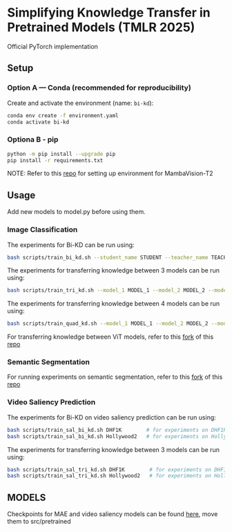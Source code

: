# Simplifying Knowledge Transfer in Pretrained Models (TMLR 2025)
Official PyTorch implementation

## Setup
### Option A — Conda (recommended for reproducibility)

Create and activate the environment (name: `bi-kd`):

```bash
conda env create -f environment.yaml
conda activate bi-kd
```

### Optiona B - pip

```bash
python -m pip install --upgrade pip
pip install -r requirements.txt
```

NOTE: Refer to this [repo](https://github.com/NVlabs/MambaVision) for setting up environment for MambaVision-T2

## Usage
Add new models to model.py before using them.

### Image Classification
The experiments for Bi-KD can be run using:

```bash
bash scripts/train_bi_kd.sh --student_name STUDENT --teacher_name TEACHER
```

The experiments for transferring knowledge between 3 models can be run using:

```bash
bash scripts/train_tri_kd.sh --model_1 MODEL_1 --model_2 MODEL_2 --model_3 MODEL_3
```

The experiments for transferring knowledge between 4 models can be run using:

```bash
bash scripts/train_quad_kd.sh --model_1 MODEL_1 --model_2 MODEL_2 --model_3 MODEL_3 --model_$ MODEL_4
```

For transferring knowledge between ViT models, refer to this [fork](https://github.com/Syd-J/pytorch-image-models) of this [repo](https://github.com/huggingface/pytorch-image-models)

### Semantic Segmentation
For running experiments on semantic segmentation, refer to this [fork](https://github.com/Syd-J/Mask2Former) of this [repo](https://github.com/facebookresearch/Mask2Former)

### Video Saliency Prediction
The experiments for Bi-KD on video saliency prediction can be run using:

```bash
bash scripts/train_sal_bi_kd.sh DHF1K        # for experiments on DHF1K
bash scripts/train_sal_bi_kd.sh Hollywood2   # for experiments on Hollywood2
```

The experiments for transferring knowledge between 3 models can be run using:

```bash
bash scripts/train_sal_tri_kd.sh DHF1K        # for experiments on DHF1K
bash scripts/train_sal_tri_kd.sh Hollywood2   # for experiments on Hollywood2
```

## MODELS
Checkpoints for MAE and video saliency models can be found [here](https://iiithydresearch-my.sharepoint.com/:f:/g/personal/siddharth_jain_research_iiit_ac_in/EvP913lpZNRCqM7Prp4huYwBJQSc0gRqz9Knz-Y13qoqbw?e=V21u7A), move them to src/pretrained
